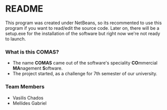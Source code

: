 # README #

This program was created under NetBeans, so its recommented to use this program if you want to read/edit the source code.
Later on, there will be a setup.exe for the installation of the software but right now we're not ready to launch.

### What is this COMAS? ###

* The name **COMAS** came out of the software's speciality **CO**mmercial **MA**nagement **S**oftware.
* The project started, as a challenge for 7th semester of our university.

### Team Members ###
* Vasilis Chados
* Mellides Gabriel